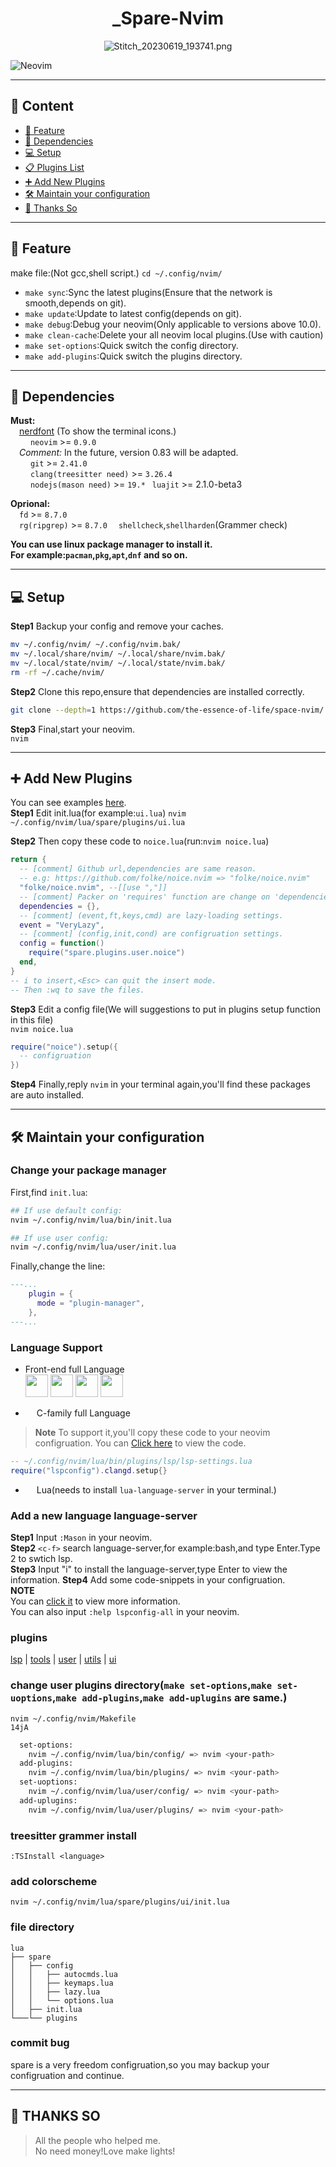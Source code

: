 <div align="center">

# _Spare-Nvim

<!-- <a href='https://postimg.cc/QKgRcR6R' target='_blank'><img src='https://i.postimg.cc/QKgRcR6R/IMG-20230501-192206.jpg' border='0' alt='IMG-20230501-192206'/></a> -->
![Stitch_20230619_193741.png](https://img1.imgtp.com/2023/06/19/vFQahSB5.png)

<!-- ### 此 space-nvim 非彼 spacevim -->

</div>

![Neovim](https://img.shields.io/badge/NeoVim-%2357A143.svg?&style=for-the-badge&logo=neovim&logoColor=white)

---

## 📑 Content
- [🎉 Feature](#-feature)
- [📡 Dependencies](#-dependencies)
- [💻 Setup](#-setup)
- [📋 Plugins List](#-plugins-list)
- [➕ Add New Plugins](#-add-new-plugins)
- [🛠 Maintain your configuration](#-maintain-your-configuration)
- [👋 Thanks So](#-thanks-so)

---

## 🎉 Feature

make file:(Not gcc,shell script.)
`cd ~/.config/nvim/`  
- `make sync`:Sync the latest plugins(Ensure that the network is smooth,depends on git).
- `make update`:Update to latest config(depends on git).
- `make debug`:Debug your neovim(Only applicable to versions above 10.0).
- `make clean-cache`:Delete your all neovim local plugins.(Use with caution)
- `make set-options`:Quick switch the config directory.
- `make add-plugins`:Quick switch the plugins directory.

---

## 📡 Dependencies

<!-- <img height="12" width="12" src="https://cdn.simpleicons.org/<name>/<colors>" /> -->
**Must:**  
&ensp;&ensp;[nerdfont](https://www.nerdfonts.com/font-downloads) (To show the terminal icons.)  
&ensp;&ensp;<img height="14" width="14" src="https://cdn.simpleicons.org/neovim/00A500" /> `neovim` >= `0.9.0`  
&ensp;&ensp;_Comment:_ In the future, version 0.83 will be adapted.  
&ensp;&ensp;<img height="14" width="14" src="https://cdn.simpleicons.org/git/D76C00" /> `git` >= `2.41.0`  
&ensp;&ensp;<img height="14" width="14" src="https://cdn.simpleicons.org/c/4E93D7" /> `clang(treesitter need)` >= `3.26.4`  
&ensp;&ensp;<img height="14" width="14" src="https://cdn.simpleicons.org/nodedotjs/1EA51E" /> `nodejs(mason need)` >= `19.*`
&ensp;`luajit` >= 2.1.0-beta3

**Oprional:**  
&ensp;&ensp;`fd` >= `8.7.0`  
&ensp;&ensp;`rg(ripgrep)` >= `8.7.0`
&ensp;&ensp;`shellcheck`,`shellharden`(Grammer check)

**You can use linux package manager to install it.**  
**For example:`pacman`,`pkg`,`apt`,`dnf` and so on.**

---


## 💻 Setup

**Step1** Backup your config and remove your caches.

```bash
mv ~/.config/nvim/ ~/.config/nvim.bak/
mv ~/.local/share/nvim/ ~/.local/share/nvim.bak/
mv ~/.local/state/nvim/ ~/.local/state/nvim.bak/
rm -rf ~/.cache/nvim/
```

**Step2** Clone this repo,ensure that dependencies are installed correctly.
```bash
git clone --depth=1 https://github.com/the-essence-of-life/space-nvim/ ~/.config/nvim/

```

**Step3** Final,start your neovim.  
`nvim`

---


## ➕ Add New Plugins

You can see examples [here](https://github.com/folke/lazy.nvim#examples).  
**Step1** Edit init.lua(for example:`ui.lua`)
`nvim ~/.config/nvim/lua/spare/plugins/ui.lua`  

**Step2** Then copy these code to `noice.lua`(run:`nvim noice.lua`)

```lua
return {
  -- [comment] Github url,dependencies are same reason.
  -- e.g: https://github.com/folke/noice.nvim => "folke/noice.nvim"
  "folke/noice.nvim", --[[use ","]]
  -- [comment] Packer on 'requires' function are change on 'dependencies',to see more information,you can go to the url to see more information.
  dependencies = {},
  -- [comment] (event,ft,keys,cmd) are lazy-loading settings.
  event = "VeryLazy",
  -- [comment] (config,init,cond) are configruation settings.
  config = function()
    require("spare.plugins.user.noice")
  end,
}
-- i to insert,<Esc> can quit the insert mode.
-- Then :wq to save the files.
```

**Step3** Edit a config file(We will suggestions to put in plugins setup function in this file)  
`nvim noice.lua`  
```lua
require("noice").setup({
  -- configruation
})

```

**Step4** Finally,reply `nvim` in your terminal again,you'll find these packages are auto installed.

---

## 🛠 Maintain your configuration

### Change your package manager

First,find `init.lua`:
```bash
## If use default config:
nvim ~/.config/nvim/lua/bin/init.lua

## If use user config:
nvim ~/.config/nvim/lua/user/init.lua
```

Finally,change the line:
```lua
---...
    plugin = {
      mode = "plugin-manager",
    },
---...
```

### Language Support

- Front-end full Language  
<img height="36" width="36" src="https://cdn.simpleicons.org/html5/FF632E" /> <img height="36" width="36" src="https://cdn.simpleicons.org/css3/5DFFFF" /> <img height="36" width="36" src="https://cdn.simpleicons.org/javascript/FFAE5D" /> <img height="36" width="36" src="https://cdn.simpleicons.org/typescript/46B9FF" />

- <img height="14" width="14" src="https://cdn.simpleicons.org/c/17A8FF" /> C-family full Language
> **Note** To support it,you'll copy these code to your neovim configruation.  You can [Click here](./lua/bin/plugins/lsp/lsp-settings.lua#L77) to view the code.

```lua
-- ~/.config/nvim/lua/bin/plugins/lsp/lsp-settings.lua
require("lspconfig").clangd.setup{}

```

- <img height="14" width="14" src="https://cdn.simpleicons.org/lua/5DAEFF" /> Lua(needs to install `lua-language-server` in your terminal.)

### Add a new language language-server

**Step1** Input `:Mason` in your neovim.  
**Step2** `<c-f>` search language-server,for example:bash,and type Enter.Type 2 to swtich lsp.  
**Step3** Input "i" to install the language-server,type Enter to view the information.
**Step4** Add some code-snippets in your configruation.  
**NOTE**  
You can [click it](https://github.com/neovim/nvim-lspconfig/blob/master/doc/server_configurations.md) to view more information.  
You can also input `:help lspconfig-all` in your neovim.


### plugins
[lsp](./lua/spare/plugins/lsp/) | [tools](./lua/bin/plugins/tools/) | [user](./lua/bin/plugins/user/) | [utils](./lua/bin/plugins/utils/) | [ui](./lua/bin/plugins/ui/)


### change user plugins directory(`make set-options`,`make set-uoptions`,`make add-plugins`,`make add-uplugins` are same.)
`nvim ~/.config/nvim/Makefile`  
`14jA`  
```bash
  set-options:
    nvim ~/.config/nvim/lua/bin/config/ => nvim <your-path>
  add-plugins:
    nvim ~/.config/nvim/lua/bin/plugins/ => nvim <your-path>
  set-uoptions:
    nvim ~/.config/nvim/lua/user/config/ => nvim <your-path>
  add-uplugins:
    nvim ~/.config/nvim/lua/user/plugins/ => nvim <your-path>
```
### treesitter grammer install
`:TSInstall <language>`  

### add colorscheme
`nvim ~/.config/nvim/lua/spare/plugins/ui/init.lua`

### file directory
```
lua
├── spare
│   ├── config
│   │   ├── autocmds.lua
│   │   ├── keymaps.lua
│   │   ├── lazy.lua
│   │   └── options.lua
│   ├── init.lua
└───└── plugins
```

### commit bug
spare is a very freedom configruation,so you may backup your configruation and continue.

---

## 👋 THANKS SO

> All the people who helped me.  
> No need money!Love make lights!
